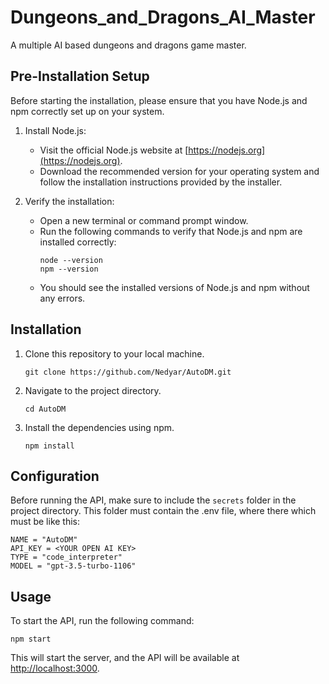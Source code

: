 # Dungeons_and_Dragons_AI_Master

A multiple AI based dungeons and dragons game master.

## Pre-Installation Setup

Before starting the installation, please ensure that you have Node.js and npm correctly set up on your system.

1. Install Node.js:

    - Visit the official Node.js website at [https://nodejs.org](https://nodejs.org).
    - Download the recommended version for your operating system and follow the installation instructions provided by the installer.

2. Verify the installation:
    - Open a new terminal or command prompt window.
    - Run the following commands to verify that Node.js and npm are installed correctly:
        ```shell
        node --version
        npm --version
        ```
    - You should see the installed versions of Node.js and npm without any errors.

## Installation

1. Clone this repository to your local machine.
    ```shell
    git clone https://github.com/Nedyar/AutoDM.git
    ```
2. Navigate to the project directory.
    ```shell
    cd AutoDM
    ```
3. Install the dependencies using npm.
    ```shell
    npm install
    ```

## Configuration

Before running the API, make sure to include the `secrets` folder in the project directory. This folder must contain the .env file, where there which must be like this:

```shell
NAME = "AutoDM"
API_KEY = <YOUR OPEN AI KEY>
TYPE = "code_interpreter"
MODEL = "gpt-3.5-turbo-1106"

```

## Usage

To start the API, run the following command:

```shell
npm start
```

This will start the server, and the API will be available at [http://localhost:3000](http://localhost:3000).
